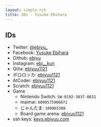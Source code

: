```yaml
---
layout: simple.njk
title: IDs - Yusuke Ebihara
---
```


<div class="md-content">

## IDs

- Twitter: [@ebiyu_](https://twitter.com/ebiyu_)
- Facebook: [Yusuke Ebihara](https://www.facebook.com/yuusuke.ebihara.7/)
- Github: [ebiyu](https://github.com/ebiyu)
- Instagram: [ebi__kun](https://instagram.com/ebi__kun/)
- Qiita: [ebiyuu1121](https://qiita.com/ebiyuu1121)
- ポロロッカ: [ebiyuu1121](https://pororocca.com/user/2/)
- AtCoder: [ebiyuu1121](https://atcoder.jp/users/ebiyuu1121)
- Scratch: [ebiyuu1121](https://scratch.mit.edu/users/ebiyuu1121/)
- Game
  - Nintendo Switch: `SW-0192-3037-0831`
  - maimai: `6099575966671`
  - じゃんたま: `100965388`
  - Board game arena: [ebiyuu1121](https://boardgamearena.com/player?id=85975310)
- ssh keys: [keys.ebiyuu.com](https://keys.ebiyuu.com/)

</div>

